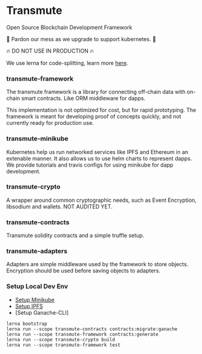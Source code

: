 # Transmute

Open Source Blockchain Development Framework

🚧 Pardon our mess as we upgrade to support kubernetes. 🚧

🔥 DO NOT USE IN PRODUCTION 🔥

We use lerna for code-splitting, learn more [here](https://github.com/lerna/lerna).

### transmute-framework

The transmute framework is a library for connecting off-chain data with on-chain smart contracts. Like ORM middleware for dapps. 

This implementation is not optimized for cost, but for rapid prototyping. The framework is meant for developing proof of concepts quickly, and not currently ready for production use.

### transmute-minikube

Kubernetes help us run networked services like IPFS and Ethereum in an extenable manner. It also allows us to use helm charts to represent dapps. We provide tutorials and travis configs for using minikube for dapp development. 

### transmute-crypto

A wrapper around common cryptographic needs, such as Event Encryption, libsodium and wallets. NOT AUDITED YET.

### transmute-contracts

Transmute solidity contracts and a simple truffle setup.

### transmute-adapters

Adapters are simple middleware used by the framework to store objects. Encryption should be used before saving objects to adapters.


### Setup Local Dev Env
* [Setup Minikube](https://github.com/transmute-industries/transmute/tree/master/tutorials/minikube)
* [Setup IPFS](https://github.com/transmute-industries/transmute/tree/master/tutorials/minikube/ipfs)
* [Setup Ganache-CLI]

```
lerna bootstrap
lerna run --scope transmute-contracts contracts:migrate:ganache
lerna run --scope transmute-framework contracts:generate
lerna run --scope transmute-crypto build
lerna run --scope transmute-framework test
```


<!-- 
### Recommended Setup

#### Note: Use npm with this project, yarn does not play nicely with lerna setup.

We provide test infrastructure to run the project, without the need to run a local testnet or ipfs and deploy contracts:

```
npm install -g lerna
git clone https://github.com/transmute-industries/transmute.git
lerna bootstrap
lerna run build --ignore transmute-contracts --ignore transmute-framework --ignore transmute-alpha
lerna run build --scope transmute-framework
```

#### Advanced Setup

If you wish to run everything locally, you can use this minikube setup:

* [Setup Minikube](https://github.com/transmute-industries/transmute/tree/master/tutorials/minikube)
* [Setup IPFS](https://github.com/transmute-industries/transmute/tree/master/tutorials/minikube/ipfs)
* [Setup Ganache-CLI](https://github.com/transmute-industries/transmute/tree/master/tutorials/minikube/ganache-cli)

When using minikube, before running scripts, you will want to export these env vars:

```
export GANACHE_CLI=$(minikube --namespace transmute-testrpc  service transmute-testrpc-ganache-cli --url )
export IPFS_GATEWAY=$(minikube service --url ipfs-gateway --namespace transmute-ipfs)
export IPFS_API=$(minikube service --url ipfs-api --namespace transmute-ipfs)
```

### Compliance Demo

Many compliance use cases involve linking off-chain data to on-chain smart contracts, which can provide an immutable audit log. Such transactions are expensive, but with the transmute framework some cost can be saved through off chain storage, via a hopefully familar redux interface.

In this tutorial, we'll show you how to write events to ethereum smart contracts, and how ReadModels represent the state of a smart contract as it processes each event. ReadModels can be saved to databases and queried over time, and are an interface for off chain services.

You'll learn:

* How to create an eventstore contract.
* How to save an event with an adapter.
* How to use a ReadModel to get a smart contracts state.

To get started, navigate to the `transmute-compliance-demo` directory.

```
cd packages/transmute-compliance-demo
```

Follow the instructions in the [Compliance Demo Read Me](./packages/transmute-compliance-demo) -->
